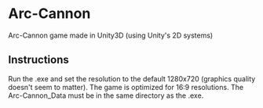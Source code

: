 Arc-Cannon
==========

Arc-Cannon game made in Unity3D (using Unity's 2D systems)

Instructions
------------
Run the .exe and set the resolution to the default 1280x720 (graphics quality doesn't seem to matter).
The game is optimized for 16:9 resolutions. The Arc-Cannon_Data must be in the same directory as the .exe.


